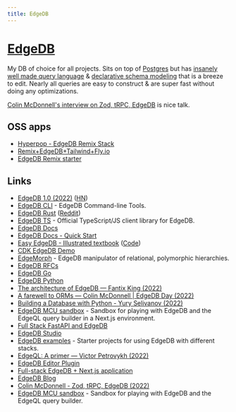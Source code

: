```yaml
---
title: EdgeDB
---
```


# [EdgeDB](https://www.edgedb.com/)

My DB of choice for all projects. Sits on top of [Postgres](postgresql.md) but has [insanely well made query language](https://www.edgedb.com/docs/edgeql/index) & [declarative schema modeling](https://www.edgedb.com/docs/datamodel/index) that is a breeze to edit. Nearly all queries are easy to construct & are super fast without doing any optimizations.

[Colin McDonnell's interview on Zod, tRPC, EdgeDB](https://www.youtube.com/watch?v=WVRLim8A8-I) is nice talk.

## OSS apps

- [Hyperpop - EdgeDB Remix Stack](https://github.com/edgedb/remix)
- [Remix+EdgeDB+Tailwind+Fly.io](https://github.com/jkcorrea/remix-chop-suey-stack)
- [EdgeDB Remix starter](https://github.com/colinhacks/edgedb-remix-test-2)

## Links

- [EdgeDB 1.0 (2022)](https://www.edgedb.com/blog/edgedb-1-0) ([HN](https://news.ycombinator.com/item?id=30290225))
- [EdgeDB CLI](https://github.com/edgedb/edgedb-cli) - EdgeDB Command-line Tools.
- [EdgeDB Rust](https://github.com/edgedb/edgedb-rust) ([Reddit](https://www.reddit.com/r/rust/comments/spr3wn/edgedb_10_announcement_cli_written_in_rust_rust/))
- [EdgeDB TS](https://github.com/edgedb/edgedb-js) - Official TypeScript/JS client library for EdgeDB.
- [EdgeDB Docs](https://www.edgedb.com/docs)
- [EdgeDB Docs - Quick Start](https://www.edgedb.com/docs/guides/quickstart)
- [Easy EdgeDB - Illustrated textbook](https://www.edgedb.com/easy-edgedb) ([Code](https://github.com/edgedb/easy-edgedb))
- [CDK EdgeDB Demo](https://github.com/aaronbrighton/cdk-edgedb-demo)
- [EdgeMorph](https://github.com/dmgolembiowski/edgemorph) - EdgeDB manipulator of relational, polymorphic hierarchies.
- [EdgeDB RFCs](https://github.com/edgedb/rfcs)
- [EdgeDB Go](https://github.com/edgedb/edgedb-go)
- [EdgeDB Python](https://github.com/edgedb/edgedb-python)
- [The architecture of EdgeDB — Fantix King (2022)](https://www.youtube.com/watch?v=vSXrB0TmUkE)
- [A farewell to ORMs — Colin McDonnell | EdgeDB Day (2022)](https://www.youtube.com/watch?v=6LqbBF0KAXE)
- [Building a Database with Python - Yury Selivanov (2022)](https://www.youtube.com/watch?v=b9G6U5tt_qk)
- [EdgeDB MCU sandbox](https://github.com/colinhacks/edgedb-movies) - Sandbox for playing with EdgeDB and the EdgeQL query builder in a Next.js environment.
- [Full Stack FastAPI and EdgeDB](https://github.com/kurtrottmann/simple-stack-fastapi-edgedb)
- [EdgeDB Studio](https://github.com/edgedb/edgedb-studio)
- [EdgeDB examples](https://github.com/edgedb/edgedb-examples) - Starter projects for using EdgeDB with different stacks.
- [EdgeQL: A primer — Victor Petrovykh (2022)](https://www.youtube.com/watch?v=W6oQXK9cckk)
- [EdgeDB Editor Plugin](https://github.com/edgedb/edgedb-editor-plugin)
- [Full-stack EdgeDB + Next.js application](https://github.com/colinhacks/edgedb-nextjs-blog)
- [EdgeDB Blog](https://www.edgedb.com/blog)
- [Colin McDonnell - Zod, tRPC, EdgeDB (2022)](https://www.youtube.com/watch?v=WVRLim8A8-I)
- [EdgeDB MCU sandbox](https://github.com/edgedb/mcu-sandbox) - Sandbox for playing with EdgeDB and the EdgeQL query builder.
